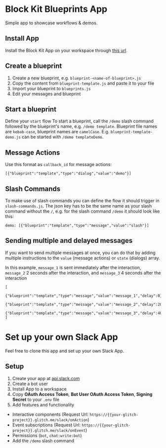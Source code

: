 # Block Kit Blueprints App

Simple app to showcase workflows & demos. 

## Install App

Install the Block Kit App on your workspace through [this url](http://block-kit-blueprints.glitch.me/install).

## Create a blueprint

1. Create a new blueprint, e.g. `blueprint-<name-of-blueprint>.js` 
2. Copy the content from `blueprint-template.js` and paste it to your file 
3. Import your blueprint to `blueprints.js`
4. Edit your messages and blueprint

## Start a blueprint

Define your `start` flow
To start a blueprint, call the `/demo` slash command followed by the blueprint's name, e.g. `/demo template`. 
Blueprint file names are `kebab-case`, blueprint names are `camelCase`. E.g. `blueprint-template-demo.js` can be started with `/demo templateDemo`.

## Message Actions

Use this format as `callback_id` for message actions:

```
[{"blueprint":"template","type":"dialog","value":"demo"}]
```

## Slash Commands

To make use of slash commands you can define the flow it should trigger in `slash-commands.js`. The json key has to be the same name as your slash command without the `/`, e.g. for the slash command `/demo` it should look like this:

```
demo: [{"blueprint":"template","type":"message","value":"slash"}]
```

## Sending multiple and delayed messages

If you want to send multiple messages at once, you can do that by adding multiple instructions to the `value` (message actions) or `state` (dialogs) array.

In this example, `message_1` is sent immediately after the interaction, `message_2` 2 seconds after the interaction, and `message_3` 4 seconds after the interaction
```
[
  {"blueprint":"template","type":"message","value":"message_1","delay":0},
  {"blueprint":"template","type":"message","value":"message_2","delay":2000},
  {"blueprint":"template","type":"message","value":"message_3","delay":4000}
]
```

# Set up your own Slack App

Feel free to clone this app and set up your own Slack App.

## Setup

1. Create your app at [api.slack.com](https://api.slack.com/apps)
2. Create a bot user
3. Install App to a workspace
4. Copy **OAuth Access Token**, **Bot User OAuth Access Token**, **Signing Secret** to your `.env` file
5. Add features and functionality
  * Interactive components (Request Url: `https://{{your-glitch-project}}.glitch.me/slack/onAction`)
  * Event subscriptions (Request Url: `https://{{your-glitch-project}}.glitch.me/slack/onEvent`)
  * Permissions (`bot`, `chat:write:bot`)
  * Add the `/demo` slash command
  





  